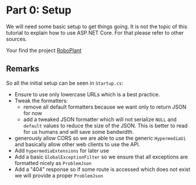 # Part 0: Setup

We will need some basic setup to get things going. It is not the topic of this tutorial to explain how to use ASP.NET Core. For that please refer to other sources.

Your find the project [RoboPlant](https://github.com/MathiasReichardt/RoboPlant)

## Remarks
So all the initial setup can be seen in `Startup.cs`:

- Ensure to use only lowercase URLs which is a best practice.
- Tweak the formatters:
    - remove all default formatters because we want only to return JSON for now
    - add a tweaked JSON formatter which will not serialize `NULL` and `default` values to reduce the size of the JSON. This is better to read for us humans and will save some bandwidth.
- generously allow CORS so we are able to use the generic `HypermediaUi` and basically allow other web clients to use the API.
- Add `hypermediaExtensions` for later use
- Add a basic `GlobalExceptionFilter` so we ensure that all exceptions are formatted nicely as `ProblemJson`
- Add a "404" response so if some route is accessed which does not exist we will provide a proper `ProblemJson`
